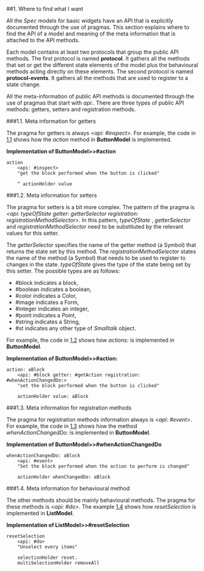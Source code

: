 

##1\.  Where to find what I want
<a name="sec_where_to_find_what_I_want"></a>

All the 
*Spec* models for basic widgets have an API that is explicitly documented through the use of pragmas\.
This section explains where to find the API of a model and meaning of the meta information that is attached to the API methods\.


Each model contains at least two protocols that group the public API methods\.
The first protocol is named 
**protocol**\.
It gathers all the methods that set or get the different state elements of the model plus the behavioural methods acting directly on these elements\.
The second protocol is named 
**protocol\-events**\.
It gathers all the methods that are used to register to a state change\.


All the meta\-information of public API methods is documented through the use of pragmas that start with 
*api:*\.
There are three types of public API methods: getters, setters and registration methods\.



###1\.1\.  Meta information for getters


The pragma for getters is always 
*<api: \#inspect>*\.
For example, the code in 
[1\.1](#ex_api_getter) shows how the 
*action*  method in 
**ButtonModel** is implemented\.




<a name="ex_api_getter"></a>**Implementation of ButtonModel>>\#action**


    action
    	<api: #inspect>
    	"get the block performed when the button is clicked"
    
    	^ actionHolder value




###1\.2\.  Meta information for setters


The pragma for setters is a bit more complex\.
The pattern of the pragma is 
*<api: typeOfState getter: getterSelector registration: registrationMethodSelector>*\.
In this pattern, 
*typeOfState* , 
*getterSelector* and 
*registrationMethodSelector* need to be substituted by the relevant values for this setter\.


The 
*getterSelector* specifies the name of the getter method \(a Symbol\) that returns the state set by this method\.
The 
*registrationMethodSelector* states the name of the method \(a Symbol\) that needs to be used to register to changes in the state\.
*typeOfState*  gives the type of the state being set by this setter\.
The possible types are as follows:



-  \#block indicates a block, 
-  \#boolean indicates a boolean,
-  \#color indicates a Color,
-  \#image indicates a Form,
-  \#integer indicates an integer,
-  \#point indicates a Point,
-  \#string indicates a String,
-  \#st indicates any other type of *Smalltalk* object\.


For example, the code in 
[1\.2](#ex_api_setter) shows how 
*actions:* is implemented in 
**ButtonModel**\.




<a name="ex_api_setter"></a>**Implementation of ButtonModel>>\#action:**


    action: aBlock
    	<api: #block getter: #getAction registration: #whenActionChangedDo:>
    	"set the block performed when the button is clicked"
    
    	actionHolder value: aBlock




###1\.3\.  Meta information for registration methods


The pragma for registration methods information always is 
*<api: \#event>*\.
For example, the code in 
[1\.3](#ex_api_registration) shows how the method 
*whenActionChangedDo:* is implemented in 
**ButtonModel**\.




<a name="ex_api_registration"></a>**Implementation of ButtonModel>>\#whenActionChangedDo**


    whenActionChangedDo: aBlock 
    	<api: #event>
    	"Set the block performed when the action to perform is changed"
    
    	actionHolder whenChangedDo: aBlock




###1\.4\.  Meta information for behavioural method


The other methods should be mainly behavioural methods\.
The pragma for these methods is 
*<api: \#do>*\.
The example 
[1\.4](#ex_resetSelection) shows how 
*resetSelection* is implemented in 
**ListModel**\.




<a name="ex_resetSelection"></a>**Implementation of ListModel>>\#resetSelection**


    resetSelection
    	<api: #do>
    	"Unselect every items"
    
    	selectionHolder reset.
    	multiSelectionHolder removeAll

